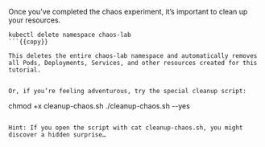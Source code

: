
Once you’ve completed the chaos experiment, it’s important to clean up your resources.

```
kubectl delete namespace chaos-lab
```{{copy}}

This deletes the entire chaos-lab namespace and automatically removes all Pods, Deployments, Services, and other resources created for this tutorial.


Or, if you’re feeling adventurous, try the special cleanup script:

```
chmod +x cleanup-chaos.sh
./cleanup-chaos.sh --yes
```{{copy}}

Hint: If you open the script with cat cleanup-chaos.sh, you might discover a hidden surprise…